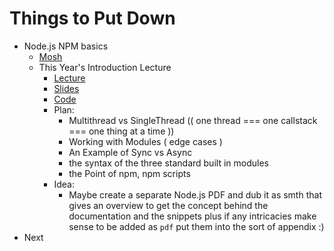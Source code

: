 # Things to Put Down
- Node.js NPM basics
  - [Mosh](https://youtu.be/TlB_eWDSMt4)
  - This Year's Introduction Lecture
    - [Lecture](https://youtu.be/CAvqa6Lj_Rg)
    - [Slides](https://slides.com/nikitarudy/deck-5#/)
    - [Code](https://github.com/TomSssM/nodejs-lecture/tree/master/node-js-and-npm-basics)
    - Plan:
      - Multithread vs SingleThread (( one thread === one callstack === one thing at a time ))
      - Working with Modules ( edge cases )
      - An Example of Sync vs Async
      - the syntax of the three standard built in modules
      - the Point of npm, npm scripts
    - Idea:
      - Maybe create a separate Node.js PDF and dub it as smth that gives an overview to get the concept 
      behind the documentation and the snippets plus if any intricacies make sense to be added as `pdf` put 
      them into the sort of appendix :)
- Next
